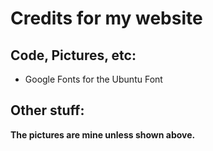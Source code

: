 # Credits for my website
## Code, Pictures, etc:
* Google Fonts for the Ubuntu Font
## Other stuff:
__The pictures are mine unless shown above.__
